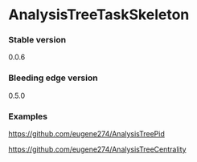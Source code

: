 # AnalysisTreeTaskSkeleton

### Stable version
0.0.6

### Bleeding edge version
0.5.0


### Examples

https://github.com/eugene274/AnalysisTreePid

https://github.com/eugene274/AnalysisTreeCentrality

